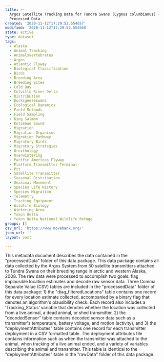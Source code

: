 ```yaml
---
title: >-
  Argos Satellite Tracking Data for Tundra Swans (Cygnus columbianus) -
  Processed Data
created: '2020-11-12T17:29:52.554657'
modified: '2020-11-12T17:29:52.554668'
state: active
type: dataset
tags:
  - Alaska
  - Animal Tracking
  - Animalsvertebrates
  - Argos
  - Atlantic Flyway
  - Biological Classification
  - Birds
  - Breeding Area
  - Breeding Sites
  - Cold Bay
  - Colville River Delta
  - Distribution
  - Ducksgeeseswans
  - Ecological Dynamics
  - Field Methods
  - Field Sampling
  - King Salmon
  - Kotzebue Sound
  - Migration
  - Migration Organisms
  - Migration Pathway
  - Migratory Birds
  - Migratory Strategies
  - Ornithology
  - Overwintering
  - Pacific Americas Flyway
  - Platform Transmitter Terminal
  - Ptt
  - Satellite Transmitter
  - Seasonal Distribution
  - Seasonal Movement
  - Species Life History
  - Species Migration
  - Telemetry
  - Tracking Equipment
  - Wildlife Biology
  - Wintering Area
  - Yukon Delta
  - Yukon Delta National Wildlife Refuge
groups: []
csv_url: 'https://www.movebank.org/'
json_url: ''
layout: post

---
```

This metadata document describes the data contained in the "processedData" folder of this data package. This data package contains all data collected by the Argos System from 50 satellite transmitters attached to Tundra Swans on their breeding range in arctic and western Alaska, 2008. The raw data were processed to accomplish two goals: flag implausible location estimates and decode raw sensor data. Three Comma Separate Value (CSV) tables are included in the "processedData" folder of this data package: 1) the "diag_filteredLocations" table contains one record for every location estimate collected, accompanied by a binary flag that denotes an algorithm's plausibility check. Each record also includes a 'Tracking_Status' variable that denotes whether the location was collected from a live animal, a dead animal, or shed transmitter, 2) the "decodedSensor" table contains decoded sensor data such as a transmitter's temperature, battery voltage, and motion (activity), and 3) the "deploymentAttributes" table contains one record for each transmitter deployment in a CSV formatted table. The deployment attributes file contains information such as when the transmitter was attached to the animal, when tracking of a live animal ended, and a variety of variables describing the animal and transmitter. This table is identical to the "deploymentAttributes" table in the "rawData" folder of this data package.

